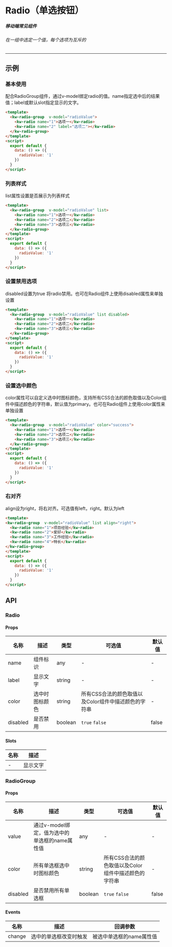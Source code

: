 # Radio（单选按钮）
##### 移动端常见组件
###### 在一组中选定一个值，每个选项为互斥的
---
## 示例
### 基本使用
配合RadioGroup组件，通过v-model绑定radio的值。name指定选中后的结果值；label或默认slot指定显示的文字。
```html
<template>
  <kw-radio-group  v-model="radioValue">
    <kw-radio name="1">选项一</kw-radio>
    <kw-radio name="2" label="选项二"></kw-radio>
  </kw-radio-group>
</template>
<script>
  export default {
    data: () => ({
      radioValue: '1'
    })
  }
</script>
```
### 列表样式
list属性设置是否展示为列表样式
```html
<template>
  <kw-radio-group  v-model="radioValue" list>
    <kw-radio name="1">选项一</kw-radio>
    <kw-radio name="2">选项二</kw-radio>
    <kw-radio name="3">选项三</kw-radio>
  </kw-radio-group>
</template>
<script>
  export default {
    data: () => ({
      radioValue: '1'
    })
  }
</script>
```
### 设置禁用选项
disabled设置为true 将radio禁用。也可在Radio组件上使用disabled属性来单独设置
```html
<template>
  <kw-radio-group  v-model="radioValue" list disabled>
    <kw-radio name="1">选项一</kw-radio>
    <kw-radio name="2">选项二</kw-radio>
    <kw-radio name="3">选项三</kw-radio>    
  </kw-radio-group>
</template>
<script>
  export default {
    data: () => ({
      radioValue: '1'
    })
  }
</script>
```
### 设置选中颜色
color属性可以自定义选中时图标颜色，支持所有CSS合法的颜色取值以及Color组件中描述颜色的字符串，默认值为primary。也可在Radio组件上使用color属性来单独设置
```html
<template>
  <kw-radio-group  v-model="radioValue" color="success">
    <kw-radio name="1">选项一</kw-radio>
    <kw-radio name="2">选项二</kw-radio>
    <kw-radio name="3">选项三</kw-radio>    
  </kw-radio-group>
</template>
<script>
  export default {
    data: () => ({
      radioValue: '1'
    })
  }
</script>
```
### 右对齐
align设为right，将右对齐。可选值有left，right。默认为left
```html
<template>
<kw-radio-group  v-model="radioValue" list align="right">
  <kw-radio name="1">项目经验</kw-radio>
  <kw-radio name="2">爱好</kw-radio>
  <kw-radio name="3">工作经验</kw-radio>
  <kw-radio name="4">特长</kw-radio>
</kw-radio-group>
</template>
<script>
  export default {
    data: () => ({
      radioValue: '1'
    })
  }
</script>
```
## API
### Radio
#### Props
名称 |描述|类型|可选值|默认值
---|---|---|---|---
name|组件标识|any|-|-
label|显示文字|string|-|-
color|选中时图标颜色|string|所有CSS合法的颜色取值以及Color组件中描述颜色的字符串|-
disabled|是否禁用|boolean|`true` `false`|false
#### Slots
名称|描述
---|---
-|显示文字
### RadioGroup
#### Props
名称 |描述|类型|可选值|默认值
---|---|---|---|---
value|通过v-model绑定，值为选中的单选框的name属性值|any|-|-
color|所有单选框选中时图标颜色|string|所有CSS合法的颜色取值以及Color组件中描述颜色的字符串|-
disabled|是否禁用所有单选框|boolean|`true` `false`|false
#### Events
名称|描述|回调参数
---|---|---
change|选中的单选框改变时触发|被选中单选框的name属性值

